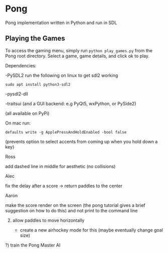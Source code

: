 # Pong
Pong implementation written in Python and run in SDL

## Playing the Games
To access the gaming menu, simply run `python play_games.py` from the Pong
root directory.  Select a game, game details, and click ok to play. 


Dependencies:

-PySDL2
run the following on linux to get sdl2 working
```
sudo apt install python3-sdl2 
```
-pysdl2-dll

-traitsui (and a GUI backend: e.g PyQt5, wxPython, or PySide2)

(all available on PyPi)



On mac run:

    defaults write -g ApplePressAndHoldEnabled -bool false
    
(prevents option to select accents from coming up when you hold down a key)


Ross

add dashed line in middle for aesthetic (no collisions)

Alec

fix the delay after a score -> return paddles to the center

Aaron

make the score render on the screen (the pong tutorial gives a brief 
suggestion on how to do this) and not print to the command line


2) allow paddles to move horizontally

    - create a new airhockey mode for this (maybe eventually change goal size)

?) train the Pong Master AI 


